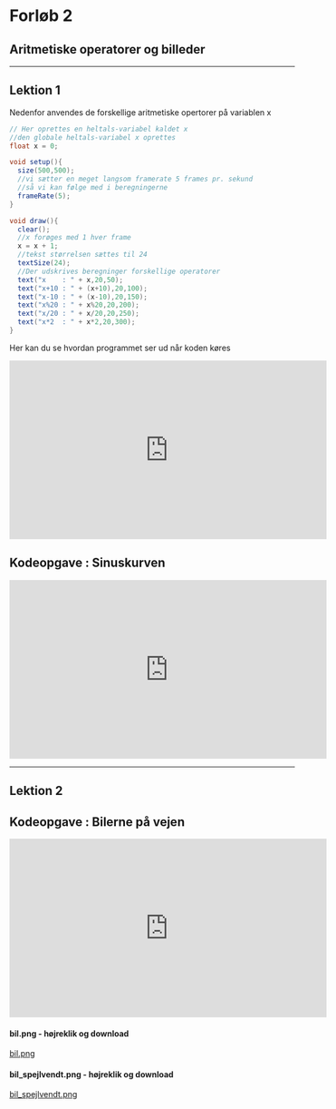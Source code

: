 # Forløb 2
## Aritmetiske operatorer og billeder

----------------------------------------------------------------------------------

## Lektion 1

Nedenfor anvendes de forskellige aritmetiske opertorer på variablen x

```java
// Her oprettes en heltals-variabel kaldet x
//den globale heltals-variabel x oprettes
float x = 0;

void setup(){
  size(500,500);
  //vi sætter en meget langsom framerate 5 frames pr. sekund
  //så vi kan følge med i beregningerne
  frameRate(5);
}

void draw(){
  clear();
  //x forøges med 1 hver frame
  x = x + 1;
  //tekst størrelsen sættes til 24
  textSize(24);
  //Der udskrives beregninger forskellige operatorer
  text("x    : " + x,20,50);
  text("x+10 : " + (x+10),20,100);
  text("x-10 : " + (x-10),20,150);
  text("x%20 : " + x%20,20,200);
  text("x/20 : " + x/20,20,250);
  text("x*2  : " + x*2,20,300);  
}

```

Her kan du se hvordan programmet ser ud når koden køres

<iframe width="560" height="315" src="https://www.youtube.com/embed/VwrCbH5OnyY" title="YouTube video player" frameborder="0" allow="accelerometer; autoplay; clipboard-write; encrypted-media; gyroscope; picture-in-picture" allowfullscreen></iframe>



## Kodeopgave : Sinuskurven ##

<iframe width="560" height="315" src="https://www.youtube.com/embed/NJBmhIyVbwM" title="YouTube video player" frameborder="0" allow="accelerometer; autoplay; clipboard-write; encrypted-media; gyroscope; picture-in-picture" allowfullscreen></iframe>

----------------------------------------------------------------------------------

## Lektion 2


## Kodeopgave : Bilerne på vejen ##

<iframe width="560" height="315" src="https://www.youtube.com/embed/klF1Ciz9fv4" title="YouTube video player" frameborder="0" allow="accelerometer; autoplay; clipboard-write; encrypted-media; gyroscope; picture-in-picture" allowfullscreen></iframe>

#### bil.png - højreklik og download
[bil.png](biler_billeder/bil.png)

#### bil_spejlvendt.png - højreklik og download
[bil_spejlvendt.png](biler_billeder/bil_spejlvendt.png)
